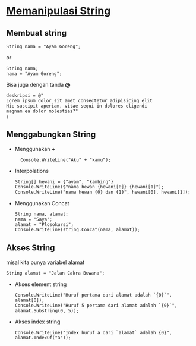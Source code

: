 # <ins>Memanipulasi String</ins>

## Membuat string
```
String nama = "Ayam Goreng";
```
or
```
String nama;
nama = "Ayam Goreng";
```

Bisa juga dengan tanda **@**
```
deskripsi = @"
Lorem ipsum dolor sit amet consectetur adipisicing elit
Hic suscipit aperiam, vitae sequi in dolores eligendi
magnam ea dolor molestias?"
;
```

## Menggabungkan String

* Menggunakan **+**
  ```
    Console.WriteLine("Aku" + "kamu");
  ```
* Interpolations
  ```
  String[] hewani = {"ayam", "kambing"}
  Console.WriteLine($"nama hewan {hewani[0]} {hewani[1]");
  Console.WriteLine("nama hewan {0} dan {1}", hewani[0], hewani[1]);
  ```
* Menggunakan Concat
  ```
  String nama, alamat;
  nama = "Saya";
  alamat = "Plosokursi";
  Console.WriteLine(string.Concat(nama, alamat));
  ```


## Akses String
misal kita punya variabel alamat
```
String alamat = "Jalan Cakra Buwana";
```

* Akses element string
  ```
  Console.WriteLine("Huruf pertama dari alamat adalah `{0}`", alamat[0]);
  Console.WriteLine("Huruf 5 pertama dari alamat adalah `{0}`", alamat.Substring(0, 5));
  ```
* Akses index string
  ```
  Console.WriteLine("Index huruf a dari `alamat` adalah {0}", alamat.IndexOf("a"));
  ```


